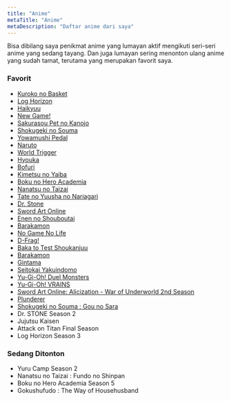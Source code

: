 ```yaml
---
title: "Anime"
metaTitle: "Anime"
metaDescription: "Daftar anime dari saya"
---
```


Bisa dibilang saya penikmat anime yang lumayan aktif mengikuti seri-seri anime yang sedang tayang. Dan juga lumayan sering menonton ulang anime yang sudah tamat, terutama yang merupakan favorit saya.

### Favorit
- [Kuroko no Basket](https://myanimelist.net/anime/11771/Kuroko_no_Basket)
- [Log Horizon](https://myanimelist.net/anime/17265/Log_Horizon)
- [Haikyuu](https://myanimelist.net/anime/20583/Haikyuu)
- [New Game!](https://myanimelist.net/anime/31953/New_Game)
- [Sakurasou Pet no Kanojo](https://myanimelist.net/anime/13759/Sakura-sou_no_Pet_na_Kanojo)
- [Shokugeki no Souma](https://myanimelist.net/anime/28171/Shokugeki_no_Souma)
- [Yowamushi Pedal](https://myanimelist.net/anime/18179/Yowamushi_Pedal)
- [Naruto](https://myanimelist.net/anime/20/Naruto)
- [World Trigger](https://myanimelist.net/anime/24405/World_Trigger)
- [Hyouka](https://myanimelist.net/anime/12189/Hyouka)
- [Bofuri](https://myanimelist.net/anime/38790/Itai_no_wa_Iya_nano_de_Bougyoryoku_ni_Kyokufuri_Shitai_to_Omoimasu)
- [Kimetsu no Yaiba](https://myanimelist.net/anime/38000/Kimetsu_no_Yaiba)
- [Boku no Hero Academia](https://myanimelist.net/anime/31964/Boku_no_Hero_Academia)
- [Nanatsu no Taizai](https://myanimelist.net/anime/23755/Nanatsu_no_Taizai)
- [Tate no Yuusha no Nariagari](https://myanimelist.net/anime/35790/Tate_no_Yuusha_no_Nariagari)
- [Dr. Stone](https://myanimelist.net/anime/38691/Dr_Stone)
- [Sword Art Online](https://myanimelist.net/anime/11757/Sword_Art_Online)
- [Enen no Shouboutai](https://myanimelist.net/anime/38671/Enen_no_Shouboutai)
- [Barakamon](https://myanimelist.net/anime/22789/Barakamon)
- [No Game No Life](https://myanimelist.net/anime/19815/No_Game_No_Life)
- [D-Frag!](https://myanimelist.net/anime/20031/D-Frag)
- [Baka to Test Shoukanjuu](https://myanimelist.net/anime/6347/Baka_to_Test_to_Shoukanjuu)
- [Barakamon](https://myanimelist.net/anime/22789/Barakamon)
- [Gintama](https://myanimelist.net/anime/918/Gintama)
- [Seitokai Yakuindomo](https://myanimelist.net/anime/8675/Seitokai_Yakuindomo)
- [Yu-Gi-Oh! Duel Monsters](https://myanimelist.net/anime/481/Yu%E2%98%86Gi%E2%98%86Oh_Duel_Monsters)
- [Yu-Gi-Oh! VRAINS](https://myanimelist.net/anime/34866/Yu%E2%98%86Gi%E2%98%86Oh_VRAINS)
- [Sword Art Online: Alicization - War of Underworld 2nd Season](https://myanimelist.net/anime/40540/Sword_Art_Online__Alicization_-_War_of_Underworld_2nd_Season)
- [Plunderer](https://myanimelist.net/anime/37345/Plunderer)
- [Shokugeki no Souma : Gou no Sara](https://myanimelist.net/anime/40902/Shokugeki_no_Souma__Gou_no_Sara)
- Dr. STONE Season 2
- Jujutsu Kaisen
- Attack on Titan Final Season
- Log Horizon Season 3

### Sedang Ditonton
- Yuru Camp Season 2
- Nanatsu no Taizai : Fundo no Shinpan
- Boku no Hero Academia Season 5
- Gokushufudo : The Way of Househusband